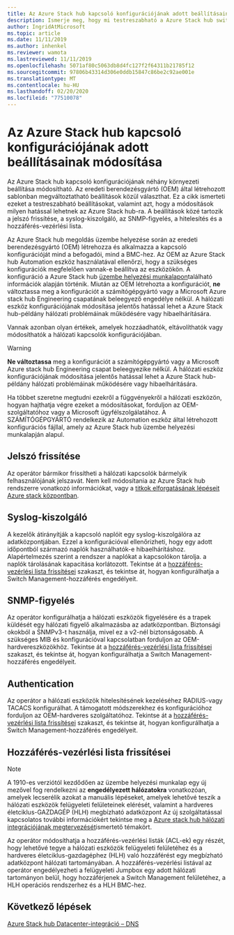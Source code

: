 ```yaml
---
title: Az Azure Stack hub kapcsoló konfigurációjának adott beállításainak módosítása
description: Ismerje meg, hogy mi testreszabható a Azure Stack hub switch konfigurációjában. Miután az eredeti berendezésgyártó (OEM) létrehozta a konfigurációt, ne változtassa meg a SZÁMÍTÓGÉPGYÁRTÓ vagy a Microsoft Azure Stack hub Engineering csapat beleegyezike nélkül.
author: IngridAtMicrosoft
ms.topic: article
ms.date: 11/11/2019
ms.author: inhenkel
ms.reviewer: wamota
ms.lastreviewed: 11/11/2019
ms.openlocfilehash: 5071af80c5063db8d4fc127f2f64311b21785f12
ms.sourcegitcommit: 97806b43314d306e0ddb15847c86be2c92ae001e
ms.translationtype: MT
ms.contentlocale: hu-HU
ms.lasthandoff: 02/20/2020
ms.locfileid: "77510078"
---
```

#  <a name="modify-specific-settings-on-your-azure-stack-hub-switch-configuration"></a>Az Azure Stack hub kapcsoló konfigurációjának adott beállításainak módosítása

Az Azure Stack hub kapcsoló konfigurációjának néhány környezeti beállítása módosítható. Az eredeti berendezésgyártó (OEM) által létrehozott sablonban megváltoztatható beállítások közül választhat. Ez a cikk ismerteti ezeket a testreszabható beállításokat, valamint azt, hogy a módosítások milyen hatással lehetnek az Azure Stack hub-ra. A beállítások közé tartozik a jelszó frissítése, a syslog-kiszolgáló, az SNMP-figyelés, a hitelesítés és a hozzáférés-vezérlési lista. 

Az Azure Stack hub megoldás üzembe helyezése során az eredeti berendezésgyártó (OEM) létrehozza és alkalmazza a kapcsoló konfigurációját mind a befogadói, mind a BMC-hez. Az OEM az Azure Stack hub Automation eszköz használatával ellenőrzi, hogy a szükséges konfigurációk megfelelően vannak-e beállítva az eszközökön. A konfiguráció a Azure Stack hub [üzembe helyezési munkalapon](azure-stack-deployment-worksheet.md)található információk alapján történik. Miután az OEM létrehozta a konfigurációt, **ne** változtassa meg a konfigurációt a számítógépgyártó vagy a Microsoft Azure stack hub Engineering csapatának beleegyező engedélye nélkül. A hálózati eszköz konfigurációjának módosítása jelentős hatással lehet a Azure Stack hub-példány hálózati problémáinak működésére vagy hibaelhárítására.

Vannak azonban olyan értékek, amelyek hozzáadhatók, eltávolíthatók vagy módosíthatók a hálózati kapcsolók konfigurációjában.

>[!Warning]  
> **Ne változtassa** meg a konfigurációt a számítógépgyártó vagy a Microsoft Azure stack hub Engineering csapat beleegyezike nélkül. A hálózati eszköz konfigurációjának módosítása jelentős hatással lehet a Azure Stack hub-példány hálózati problémáinak működésére vagy hibaelhárítására.
>
> Ha többet szeretne megtudni ezekről a függvényekről a hálózati eszközön, hogyan hajthatja végre ezeket a módosításokat, forduljon az OEM-szolgáltatóhoz vagy a Microsoft ügyfélszolgálatához. A SZÁMÍTÓGÉPGYÁRTÓ rendelkezik az Automation eszköz által létrehozott konfigurációs fájllal, amely az Azure Stack hub üzembe helyezési munkalapján alapul. 

## <a name="password-update"></a>Jelszó frissítése

Az operátor bármikor frissítheti a hálózati kapcsolók bármelyik felhasználójának jelszavát. Nem kell módosítania az Azure Stack hub rendszerre vonatkozó információkat, vagy a [titkok elforgatásának lépéseit Azure stack központban](azure-stack-rotate-secrets.md).

## <a name="syslog-server"></a>Syslog-kiszolgáló

A kezelők átirányítják a kapcsoló naplóit egy syslog-kiszolgálóra az adatközpontjában. Ezzel a konfigurációval ellenőrizheti, hogy egy adott időpontból származó naplók használhatók-e hibaelhárításhoz. Alapértelmezés szerint a rendszer a naplókat a kapcsolókon tárolja. a naplók tárolásának kapacitása korlátozott. Tekintse át a [hozzáférés-vezérlési lista frissítései](#access-control-list-updates) szakaszt, és tekintse át, hogyan konfigurálhatja a Switch Management-hozzáférés engedélyeit.

## <a name="snmp-monitoring"></a>SNMP-figyelés

Az operátor konfigurálhatja a hálózati eszközök figyelésére és a trapek küldését egy hálózati figyelő alkalmazásba az adatközpontban. Biztonsági okokból a SNMPv3-t használja, mivel ez a v2-nél biztonságosabb. A szükséges MIB és konfigurációval kapcsolatban forduljon az OEM-hardvereszközökhöz. Tekintse át a [hozzáférés-vezérlési lista frissítései](#access-control-list-updates) szakaszt, és tekintse át, hogyan konfigurálhatja a Switch Management-hozzáférés engedélyeit.

## <a name="authentication"></a>Authentication

Az operátor a hálózati eszközök hitelesítésének kezeléséhez RADIUS-vagy TACACS konfigurálhat. A támogatott módszerekhez és konfigurációhoz forduljon az OEM-hardveres szolgáltatóhoz.  Tekintse át a [hozzáférés-vezérlési lista frissítései](#access-control-list-updates) szakaszt, és tekintse át, hogyan konfigurálhatja a Switch Management-hozzáférés engedélyeit.

## <a name="access-control-list-updates"></a>Hozzáférés-vezérlési lista frissítései

> [!NOTE]
> A 1910-es verziótól kezdődően az üzembe helyezési munkalap egy új mezővel fog rendelkezni az **engedélyezett hálózatokra** vonatkozóan, amelyek lecserélik azokat a manuális lépéseket, amelyek lehetővé teszik a hálózati eszközök felügyeleti felületeinek elérését, valamint a hardveres életciklus-GAZDAGÉP (HLH) megbízható adatközpont Az új szolgáltatással kapcsolatos további információkért tekintse meg a [Azure stack hub hálózati integrációjának megtervezését](azure-stack-network.md#permitted-networks)ismertető témakört.

Az operátor módosíthatja a hozzáférés-vezérlési listák (ACL-ek) egy részét, hogy lehetővé tegye a hálózati eszközök felügyeleti felületéhez és a hardveres életciklus-gazdagéphez (HLH) való hozzáférést egy megbízható adatközpont hálózati tartományában. A hozzáférés-vezérlési listával az operátor engedélyezheti a felügyeleti Jumpbox egy adott hálózati tartományon belül, hogy hozzáférjenek a Switch Management felületéhez, a HLH operációs rendszerhez és a HLH BMC-hez.

## <a name="next-steps"></a>Következő lépések

[Azure Stack hub Datacenter-integráció – DNS](azure-stack-integrate-dns.md)
